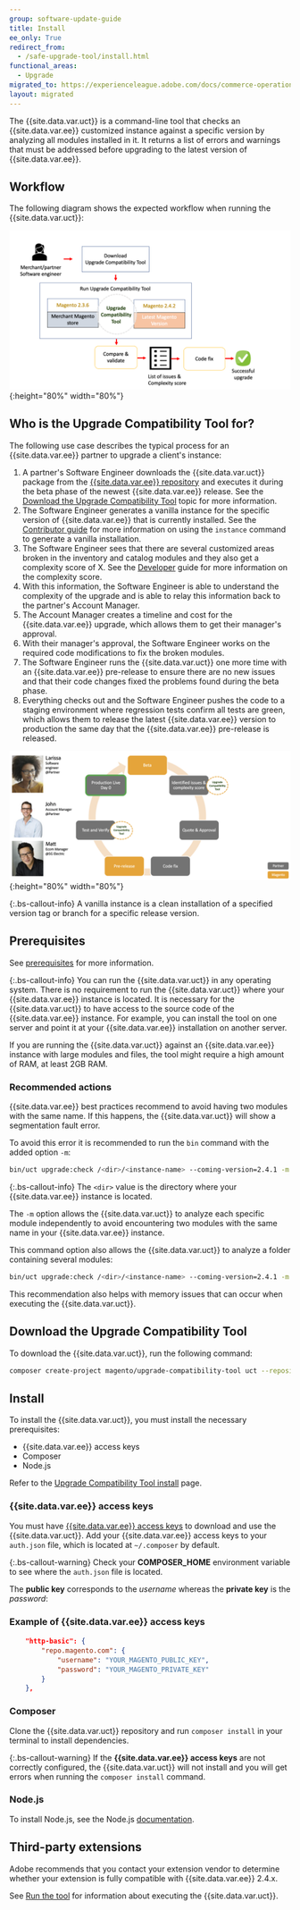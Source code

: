 ```yaml
---
group: software-update-guide
title: Install
ee_only: True
redirect_from:
  - /safe-upgrade-tool/install.html
functional_areas:
  - Upgrade
migrated_to: https://experienceleague.adobe.com/docs/commerce-operations/upgrade-guide/upgrade-compatibility-tool/install.html
layout: migrated
---
```


The {{site.data.var.uct}} is a command-line tool that checks an {{site.data.var.ee}} customized instance against a specific version by analyzing all modules installed in it. It returns a list of errors and warnings that must be addressed before upgrading to the latest version of {{site.data.var.ee}}.

## Workflow

The following diagram shows the expected workflow when running the {{site.data.var.uct}}:

![Upgrade Compatibility Tool Diagram](img/mvp-diagram-v3.png){:height="80%" width="80%"}

## Who is the Upgrade Compatibility Tool for?

The following use case describes the typical process for an {{site.data.var.ee}} partner to upgrade a client's instance:

1. A partner's Software Engineer downloads the {{site.data.var.uct}} package from the [{{site.data.var.ee}} repository](https://repo.magento.com/) and executes it during the beta phase of the newest {{site.data.var.ee}} release. See the [Download the Upgrade Compatibility Tool](https://experienceleague.adobe.com/docs/commerce-operations/upgrade-guide/upgrade-compatibility-tool/install.html#download-the-upgrade-compatibility-tool) topic for more information.
1. The Software Engineer generates a vanilla instance for the specific version of {{site.data.var.ee}} that is currently installed. See the [Contributor guide]({{site.baseurl}}/contributor-guide/contributing.html#vanilla-pr) for more information on using the `instance` command to generate a vanilla installation.
1. The Software Engineer sees that there are several customized areas broken in the inventory and catalog modules and they also get a complexity score of X. See the [Developer](https://experienceleague.adobe.com/docs/commerce-operations/upgrade-guide/upgrade-compatibility-tool/developer.html) guide for more information on the complexity score.
1. With this information, the Software Engineer is able to understand the complexity of the upgrade and is able to relay this information back to the partner's Account Manager.
1. The Account Manager creates a timeline and cost for the {{site.data.var.ee}} upgrade, which allows them to get their manager's approval.
1. With their manager's approval, the Software Engineer works on the required code modifications to fix the broken modules.
1. The Software Engineer runs the {{site.data.var.uct}} one more time with an {{site.data.var.ee}} pre-release to ensure there are no new issues and that their code changes fixed the problems found during the beta phase.
1. Everything checks out and the Software Engineer pushes the code to a staging environment where regression tests confirm all tests are green, which allows them to release the latest {{site.data.var.ee}} version to production the same day that the {{site.data.var.ee}} pre-release is released.

![Upgrade Compatibility Tool audience](img/audience-uct-v3.png){:height="80%" width="80%"}

{:.bs-callout-info}
A vanilla instance is a clean installation of a specified version tag or branch for a specific release version.

## Prerequisites

See [prerequisites](https://experienceleague.adobe.com/docs/commerce-operations/upgrade-guide/upgrade-compatibility-tool/prerequisites.html) for more information.

{:.bs-callout-info}
You can run the {{site.data.var.uct}} in any operating system. There is no requirement to run the {{site.data.var.uct}} where your {{site.data.var.ee}} instance is located. It is necessary for the {{site.data.var.uct}} to have access to the source code of the {{site.data.var.ee}} instance. For example, you can install the tool on one server and point it at your {{site.data.var.ee}} installation on another server.

If you are running the {{site.data.var.uct}} against an {{site.data.var.ee}} instance with large modules and files, the tool might require a high amount of RAM, at least 2GB RAM.

### Recommended actions

{{site.data.var.ee}} best practices recommend to avoid having two modules with the same name. If this happens, the {{site.data.var.uct}} will show a segmentation fault error.

To avoid this error it is recommended to run the `bin` command with the added option `-m`:

```bash
bin/uct upgrade:check /<dir>/<instance-name> --coming-version=2.4.1 -m /vendor/<vendor-name>/<module-name>
```

{:.bs-callout-info}
The `<dir>` value is the directory where your {{site.data.var.ee}} instance is located.

The `-m` option allows the {{site.data.var.uct}} to analyze each specific module independently to avoid encountering two modules with the same name in your {{site.data.var.ee}} instance.

This command option also allows the {{site.data.var.uct}} to analyze a folder containing several modules:

```bash
bin/uct upgrade:check /<dir>/<instance-name> --coming-version=2.4.1 -m /vendor/<vendor-name>/
```

This recommendation also helps with memory issues that can occur when executing the {{site.data.var.uct}}.

## Download the Upgrade Compatibility Tool

To download the {{site.data.var.uct}}, run the following command:

```bash
composer create-project magento/upgrade-compatibility-tool uct --repository https://repo.magento.com
```

## Install

To install the {{site.data.var.uct}}, you must install the necessary prerequisites:

*  {{site.data.var.ee}} access keys
*  Composer
*  Node.js

Refer to the [Upgrade Compatibility Tool install](https://experienceleague.adobe.com/docs/commerce-operations/upgrade-guide/upgrade-compatibility-tool/install.html#install) page.

### {{site.data.var.ee}} access keys

You must have [{{site.data.var.ee}} access keys]({{site.baseurl}}/marketplace/sellers/profile-information.html#access-keys) to download and use the {{site.data.var.uct}}. Add your {{site.data.var.ee}} access keys to your `auth.json` file, which is located at `~/.composer` by default.

{:.bs-callout-warning}
Check your **COMPOSER_HOME** environment variable to see where the `auth.json` file is located.

The **public key** corresponds to the _username_ whereas the **private key** is the _password_:

### Example of {{site.data.var.ee}} access keys

```json
    "http-basic": {
        "repo.magento.com": {
            "username": "YOUR_MAGENTO_PUBLIC_KEY",
            "password": "YOUR_MAGENTO_PRIVATE_KEY"
        }
    },
```

### Composer

Clone the {{site.data.var.uct}} repository and run `composer install` in your terminal to install dependencies.

{:.bs-callout-warning}
If the **{{site.data.var.ee}} access keys** are not correctly configured, the {{site.data.var.uct}} will not install and you will get errors when running the `composer install` command.

### Node.js

To install Node.js, see the Node.js [documentation](https://nodejs.dev/learn/how-to-install-nodejs).

## Third-party extensions

Adobe recommends that you contact your extension vendor to determine whether your extension is fully compatible with {{site.data.var.ee}} 2.4.x.

See [Run the tool](https://experienceleague.adobe.com/docs/commerce-operations/upgrade-guide/upgrade-compatibility-tool/run.html) for information about executing the {{site.data.var.uct}}.
